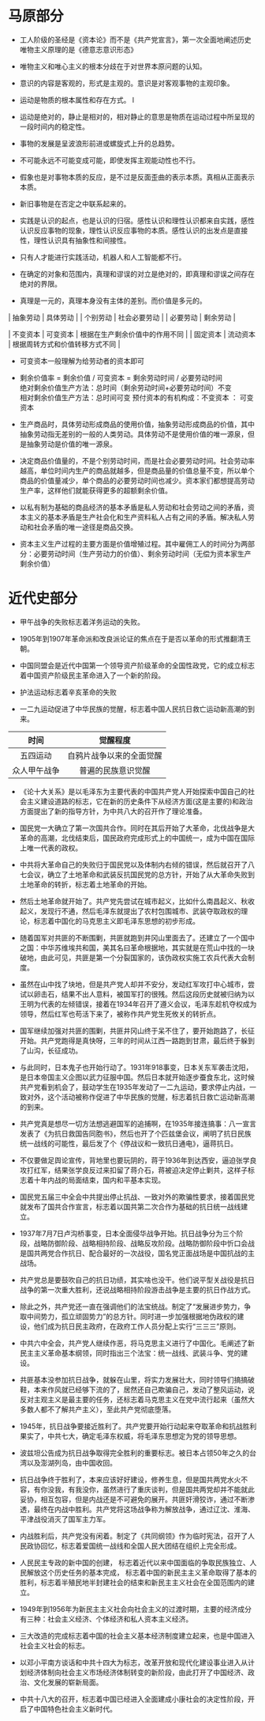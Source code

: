 # 马原部分

+ 工人阶级的圣经是《资本论》而不是《共产党宣言》，第一次全面地阐述历史唯物主义原理的是《德意志意识形态》

+ 唯物主义和唯心主义的根本分歧在于对世界本原问题的认知。

+ 意识的内容是客观的，形式是主观的。意识是对客观事物的主观印象。

+ 运动是物质的根本属性和存在方式。  l

+ 运动是绝对的，静止是相对的，相对静止的意思是物质在运动过程中所呈现的一段时间内的稳定性。

+ 事物的发展是呈波浪形前进或螺旋式上升的总趋势。

+ 不可能永远不可能变成可能，即使发挥主观能动性也不行。

+ 假象也是对事物本质的反应，是不过是反面歪曲的表示本质。真相从正面表示本质。

+ 新旧事物是在否定之中联系起来的。

+ 实践是认识的起点，也是认识的归宿。感性认识和理性认识都来自实践，感性认识反应事物的现象，理性认识反应事物的本质。感性认识的出发点是直接性，理性认识具有抽象性和间接性。

+ 只有人才能进行实践活动，机器人和人工智能都不行。

+ 在确定的对象和范围内，真理和谬误的对立是绝对的，即真理和谬误之间存在绝对的界限。

+ 真理是一元的，真理本身没有主体的差别。而价值是多元的。

| 抽象劳动 | 具体劳动 |
| 个别劳动 | 社会必要劳动 |
| 必要劳动 | 剩余劳动 |

| 不变资本 | 可变资本 | 根据在生产剩余价值中的作用不同 |
| 固定资本 | 流动资本 | 根据周转方式和价值转移方式不同 |

+ 可变资本一般理解为给劳动者的资本即可

+ 剩余价值率 = 剩余价值 / 可变资本 = 剩余劳动时间 / 必要劳动时间  
绝对剩余价值生产方法：总时间（剩余劳动时间+必要劳动时间）不变  
相对剩余价值生产方法：总时间可变
预付资本的有机构成：不变资本 ： 可变资本

+ 生产商品时，具体劳动形成商品的使用价值，抽象劳动形成商品的价值，其中抽象劳动指无差别的一般的人类劳动。具体劳动不是使用价值的唯一源泉，但是抽象劳动是价值的唯一源泉。

+ 决定商品价值量的，不是个别劳动时间，而是社会必要劳动时间。社会劳动率越高，单位时间内生产的商品就越多，但是商品量的价值总量不变，所以单个商品的价值量减少，单个商品的必要劳动时间也减少。资本家们都想提高劳动生产率，这样他们就能获得更多的超额剩余价值。

+ 以私有制为基础的商品经济的基本矛盾是私人劳动和社会劳动之间的矛盾，资本主义的基本矛盾是生产社会化和生产资料私人占有之间的矛盾。解决私人劳动和社会矛盾的唯一途径是商品交换。

+ 资本主义生产过程的主要方面是价值增殖过程。其中雇佣工人的时间分为两部分：必要劳动时间（生产劳动力的价值）、剩余劳动时间（无偿为资本家生产剩余价值）

# 近代史部分

+ 甲午战争的失败标志着洋务运动的失败。

+ 1905年到1907年革命派和改良派论证的焦点在于是否以革命的形式推翻清王朝。

+ 中国同盟会是近代中国第一个领导资产阶级革命的全国性政党，它的成立标志着中国资产阶级民主革命进入了一个新的阶段。

+ 护法运动标志着辛亥革命的失败

+ 一二九运动促进了中华民族的觉醒，标志着中国人民抗日救亡运动新高潮的到来。

| 时间         | 觉醒程度                 |
| :-:          | :-:                      |
| 五四运动     | 自鸦片战争以来的全面觉醒 |
| 众人甲午战争 | 普遍的民族意识觉醒       |

+ 《论十大关系》是以毛泽东为主要代表的中国共产党人开始探索中国自己的社会主义建设道路的标志，它在新的历史条件下从经济方面(这是主要的)和政治方面提出了新的指导方针，为中共八大的召开作了理论准备。

+ 国民党一大确立了第一次国共合作。同时在其后开始了大革命，北伐战争是大革命的高潮，北伐结束后，国民政府完成形式上的中国统一，成为中国在国际上唯一代表的政权。

+ 中共将大革命自己的失败归于国民党以及体制内右倾的错误，然后就召开了八七会议，确立了土地革命和武装反抗国民党的总方针，开始了从大革命失败到土地革命的转折，标志着土地革命的开始。

+ 然后土地革命就开始了。共产党先尝试在城市起义，比如什么南昌起义、秋收起义，发现行不通，然后毛泽东就提出了农村包围城市、武装夺取政权的理论，标志着中国化的马克思主义即毛泽东思想的初步形成。

+ 随着国军对共匪的不断围剿，共匪就跑到井冈山里面去了。还建立了一个国中之国：中华苏维埃共和国，美其名曰革命根据地，其实就是在荒山中找的一块破地，由此可见，共匪是第一个分裂国家的，该伪政权实施工农兵代表大会制度。

+ 虽然在山中找了块地，但是共产党人却并不安分，发动红军攻打中心城市，尝试以卵击石，结果不出人意料，被国军打的很残。然后这段历史就被归纳为以王明为代表的左倾错误，接着在1934年召开了遵义会议，毛泽东趁机夺权成为领导，然后红军也苟活下来了，被称作共产党生死攸关的转折点。

+ 国军继续加强对共匪的围剿，共匪井冈山终于呆不住了，要开始跑路了，长征开始。共产党跑得是真快呀，三年的时间从江西一路跑到甘肃，最后终于躲到了山沟，长征成功。

+ 与此同时，日本鬼子也开始行动了。1931年918事变，日本关东军袭击沈阳，是日本帝国主义企图以武力征服中国。然后日本就开始逐步蚕食东北，这时候共产党看到机会了，鼓动学生在1935年发动了一二九运动，要求停止内战，一致对外，这个活动被称作促进了中华民族的觉醒，标志着抗日救亡运动新高潮的到来。

+ 共产党真是想尽一切方法想逃避国军的追捕啊，在1935年接连搞事：八一宣言发表了《为抗日救国告同胞书》，然后也开了个匹兹堡会议，阐明了抗日民族统一战线的可能性，最后发了个《停战议和一致抗日通电》，逼蒋抗日。

+ 不仅要做足舆论宣传，背地里也要玩阴的，蒋于1936年到达西安，逼迫张学良攻打红军，结果张学良反过来扣留了蒋介石，蒋被迫决定停止剿共，这样子标志着十年内战的局面结束，国内和平基本实现。

+ 国民党五届三中全会中共提出停止抗战、一致对外的欺骗性要求，接着国民党就发布了国共合作宣言，标志着以国共第二次合作为基础的抗日统一战线建立。

+ 1937年7月7日卢沟桥事变，日本全面侵华战争开始。抗日战争分为三个阶段，战略防御阶段、战略相持阶段、战略反攻阶段。战略防御阶段中忻口会战是国共两党合作抗日、配合最好的一次战役，国名党正面战场是中国抗战的主战场。

+ 共产党总是要鼓吹自己的抗日功绩，其实啥也没干。他们说平型关战役是抗日战争的第一次重大胜利，还说战略相持阶段游击战争是主要的抗日作战方式。

+ 除此之外，共产党还一直在强调他们的法宝统战。制定了“发展进步势力，争取中间势力，孤立顽固势力”的总方针。同时进一步加强根据地伪政权的建设，他们成为抗日民主政府，在政府工作人员分配上实行“三三三”原则。

+ 中共六中全会，共产党人继续作恶，将马克思主义进行了中国化。毛阐述了新民主主义革命基本纲领，同时指出三个法宝：统一战线、武装斗争、党的建设。

+ 共匪基本没参加抗日战争，就躲在山里，将实力发展壮大，同时领导们搞搞破鞋，本来作风就已经够下流的了，居然还自己欺骗自己，发动了整风运动，说反对主观主义是最主要的任务，还标志着马克思主义在党中流行起来（虽然大多数人都不了解共产主义），至此共产党彻底堕落。

+ 1945年，抗日战争要接近胜利了。共产党要开始行动起来夺取革命和抗战胜利果实了，中共七大，确定毛泽东权威，将毛泽东思想定为党的领导思想。

+ 波兹坦公告成为抗日战争取得完全胜利的重要标志。被日本占领50年之久的台湾以及澎湖列岛，由中国收回。

+ 抗日战争终于胜利了，本来应该好好建设，修养生息，但是国共两党水火不容，有你没我，有我没你，虽然进行了重庆谈判，但是国共两党却并不能就此妥协，相互包容，但是内战还是不可避免的展开。共匪奸滑狡诈，通过不断渗透，最终在内战中胜利。共产党将这场战争称为解放战争，通过辽沈、淮海、平津战役消灭了国军主力军。

+ 内战胜利后，共产党没有闲着。制定了《共同纲领》作为临时宪法，召开了人民政协回忆，标志着爱国统一战线和全国人民大团结在组织上完全形成。

+ 人民民主专政的新中国的创建，
标志着近代以来中国面临的争取民族独立、人民解放这个历史任务的基本完成，
标志着中国的新民主主义革命取得了基本的胜利，标志着半殖民地半封建社会的结束和新民主主义社会在全国范围内的建立。

+ 1949年到1956年为新民主主义社会向社会主义的过渡时期，主要的经济成分有三种：社会主义经济、个体经济和私人资本主义经济。

+ 三大改造的完成标志着中国的社会主义基本经济制度建立起来，也是中国进入社会主义社会的标志。

+ 以邓小平南方谈话和中共十四大为标志，改革开放和现代化建设事业进入从计划经济体制向社会主义市场经济体制转变的新阶段，由此打开了中国经济、政治、文化发展的崭新局面。

+ 中共十八大的召开，标志着中国已经进入全面建成小康社会的决定性阶段，开启了中国特色社会主义新时代。

